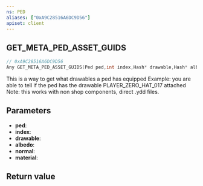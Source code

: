 ```yaml
---
ns: PED
aliases: ["0xA9C28516A6DC9D56"]
apiset: client
---
```

## GET_META_PED_ASSET_GUIDS

```c
// 0xA9C28516A6DC9D56
Any GET_META_PED_ASSET_GUIDS(Ped ped,int index,Hash* drawable,Hash* albedo,Hash* normal,Hash* material);
```

This is a way to get what drawables a ped has equipped
Example: you are able to tell if the ped has the drawable PLAYER_ZERO_HAT_017 attached
Note: this works with non shop components, direct .ydd files.

## Parameters
* **ped**:
* **index**:
* **drawable**:
* **albedo**:
* **normal**:
* **material**:

## Return value

